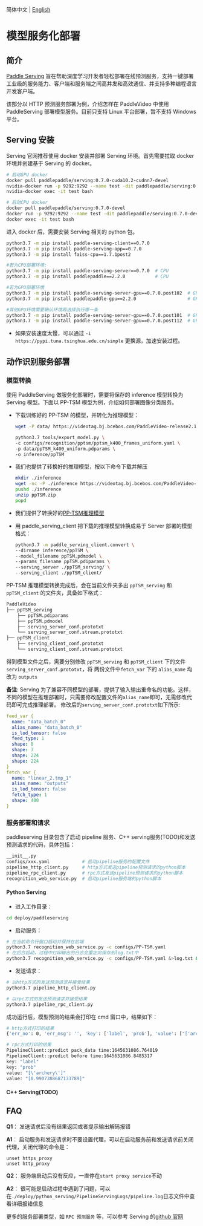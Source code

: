 简体中文 | [English](./readme_en.md)
# 模型服务化部署

## 简介

[Paddle Serving](https://github.com/PaddlePaddle/Serving) 旨在帮助深度学习开发者轻松部署在线预测服务，支持一键部署工业级的服务能力、客户端和服务端之间高并发和高效通信、并支持多种编程语言开发客户端。

该部分以 HTTP 预测服务部署为例，介绍怎样在 PaddleVideo 中使用 PaddleServing 部署模型服务。目前只支持 Linux 平台部署，暂不支持 Windows 平台。

## Serving 安装
Serving 官网推荐使用 docker 安装并部署 Serving 环境。首先需要拉取 docker 环境并创建基于 Serving 的 docker。

```bash
# 启动GPU docker
docker pull paddlepaddle/serving:0.7.0-cuda10.2-cudnn7-devel
nvidia-docker run -p 9292:9292 --name test -dit paddlepaddle/serving:0.7.0-cuda10.2-cudnn7-devel bash
nvidia-docker exec -it test bash

# 启动CPU docker
docker pull paddlepaddle/serving:0.7.0-devel
docker run -p 9292:9292 --name test -dit paddlepaddle/serving:0.7.0-devel bash
docker exec -it test bash
```

进入 docker 后，需要安装 Serving 相关的 python 包。
```bash
python3.7 -m pip install paddle-serving-client==0.7.0
python3.7 -m pip install paddle-serving-app==0.7.0
python3.7 -m pip install faiss-cpu==1.7.1post2

#若为CPU部署环境:
python3.7 -m pip install paddle-serving-server==0.7.0  # CPU
python3.7 -m pip install paddlepaddle==2.2.0           # CPU

#若为GPU部署环境
python3.7 -m pip install paddle-serving-server-gpu==0.7.0.post102  # GPU with CUDA10.2 + TensorRT6
python3.7 -m pip install paddlepaddle-gpu==2.2.0                   # GPU with CUDA10.2

#其他GPU环境需要确认环境再选择执行哪一条
python3.7 -m pip install paddle-serving-server-gpu==0.7.0.post101  # GPU with CUDA10.1 + TensorRT6
python3.7 -m pip install paddle-serving-server-gpu==0.7.0.post112  # GPU with CUDA11.2 + TensorRT8
```

* 如果安装速度太慢，可以通过 `-i https://pypi.tuna.tsinghua.edu.cn/simple` 更换源，加速安装过程。

## 动作识别服务部署
### 模型转换
使用 PaddleServing 做服务化部署时，需要将保存的 inference 模型转换为 Serving 模型。下面以 PP-TSM 模型为例，介绍如何部署图像分类服务。
- 下载训练好的 PP-TSM 的模型，并转化为推理模型：
  ```bash
  wget -P data/ https://videotag.bj.bcebos.com/PaddleVideo-release2.1/PPTSM/ppTSM_k400_uniform.pdparams

  python3.7 tools/export_model.py \
  -c configs/recognition/pptsm/pptsm_k400_frames_uniform.yaml \
  -p data/ppTSM_k400_uniform.pdparams \
  -o inference/ppTSM
  ```

- 我们也提供了转换好的推理模型，按以下命令下载并解压
  ```bash
  mkdir ./inference
  wget -nc -P ./inference https://videotag.bj.bcebos.com/PaddleVideo-release2.3/ppTSM.zip --no-check-certificate
  pushd ./inference
  unzip ppTSM.zip
  popd
  ```

- 我们提供了转换好的[PP-TSM推理模型](https://videotag.bj.bcebos.com/PaddleVideo-release2.3/ppTSM.zip)

- 用 paddle_serving_client 把下载的推理模型转换成易于 Server 部署的模型格式：
  ```bash
  python3.7 -m paddle_serving_client.convert \
  --dirname inference/ppTSM \
  --model_filename ppTSM.pdmodel \
  --params_filename ppTSM.pdiparams \
  --serving_server ./ppTSM_serving/ \
  --serving_client ./ppTSM_client/
  ```

PP-TSM 推理模型转换完成后，会在当前文件夹多出 `ppTSM_serving` 和 `ppTSM_client` 的文件夹，具备如下格式：
  ```bash
  PaddleVideo
  ├── ppTSM_serving
      ├── ppTSM.pdiparams
      ├── ppTSM.pdmodel
      ├── serving_server_conf.prototxt
      └── serving_server_conf.stream.prototxt
  ├── ppTSM_client
      ├── serving_client_conf.prototxt
      └── serving_client_conf.stream.prototxt
  ```
得到模型文件之后，需要分别修改 `ppTSM_serving` 和 `ppTSM_client` 下的文件 `serving_server_conf.prototxt`，将 两份文件中`fetch_var` 下的 `alias_name` 均改为 `outputs`

**备注**:  Serving 为了兼容不同模型的部署，提供了输入输出重命名的功能。这样，不同的模型在推理部署时，只需要修改配置文件的`alias_name`即可，无需修改代码即可完成推理部署。
修改后的`serving_server_conf.prototxt`如下所示:

```yaml
feed_var {
  name: "data_batch_0"
  alias_name: "data_batch_0"
  is_lod_tensor: false
  feed_type: 1
  shape: 8
  shape: 3
  shape: 224
  shape: 224
}
fetch_var {
  name: "linear_2.tmp_1"
  alias_name: "outputs"
  is_lod_tensor: false
  fetch_type: 1
  shape: 400
}

```
### 服务部署和请求
paddleserving 目录包含了启动 pipeline 服务、C++ serving服务(TODO)和发送预测请求的代码，具体包括：
```bash
__init__.py
configs/xxx.yaml            # 启动pipeline服务的配置文件
pipeline_http_client.py     # http方式发送pipeline预测请求的python脚本
pipeline_rpc_client.py      # rpc方式发送pipeline预测请求的python脚本
recognition_web_service.py  # 启动pipeline服务端的python脚本
```
#### Python Serving
- 进入工作目录：
```bash
cd deploy/paddleserving
```

- 启动服务：
```bash
# 在当前命令行窗口启动并保持在前端
python3.7 recognition_web_service.py -c configs/PP-TSM.yaml
# 在后台启动，过程中打印输出的日志会重定向保存到log.txt中
python3.7 recognition_web_service.py -c configs/PP-TSM.yaml &>log.txt &
```

- 发送请求：
```bash
# 以http方式的发送预测请求并接受结果
python3.7 pipeline_http_client.py

# 以rpc方式的发送预测请求并接受结果
python3.7 pipeline_rpc_client.py
```
成功运行后，模型预测的结果会打印在 cmd 窗口中，结果如下：

```bash
# http方式打印的结果
{'err_no': 0, 'err_msg': '', 'key': ['label', 'prob'], 'value': ["['archery']", '[0.9907388687133789]'], 'tensors': []}

# rpc方式打印的结果
PipelineClient::predict pack_data time:1645631086.764019
PipelineClient::predict before time:1645631086.8485317
key: "label"
key: "prob"
value: "[\'archery\']"
value: "[0.9907388687133789]"
```

#### C++ Serving(TODO)
## FAQ
**Q1**： 发送请求后没有结果返回或者提示输出解码报错

**A1**： 启动服务和发送请求时不要设置代理，可以在启动服务前和发送请求前关闭代理，关闭代理的命令是：
```
unset https_proxy
unset http_proxy
```

**Q2**： 服务端启动后没有反应，一直停在`start proxy service`不动

**A2**： 很可能是启动过程中遇到了问题，可以在`./deploy/python_serving/PipelineServingLogs/pipeline.log`日志文件中查看详细报错信息

更多的服务部署类型，如 `RPC 预测服务` 等，可以参考 Serving 的[github 官网](https://github.com/PaddlePaddle/Serving/tree/v0.7.0/examples)
